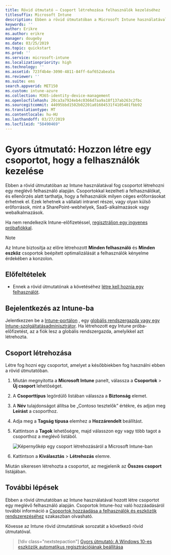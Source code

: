 ```yaml
---
title: Rövid útmutató – Csoport létrehozása felhasználók kezeléséhez
titlesuffix: Microsoft Intune
description: Ebben a rövid útmutatóban a Microsoft Intune használatával fog csoportot létrehozni meglévő felhasználók alapján.
keywords: ''
author: Erikre
ms.author: erikre
manager: dougeby
ms.date: 03/25/2019
ms.topic: quickstart
ms.prod: ''
ms.service: microsoft-intune
ms.localizationpriority: high
ms.technology: ''
ms.assetid: 723f4b4e-3090-4811-84ff-6af652abea5a
ms.reviewer: ''
ms.suite: ems
search.appverid: MET150
ms.custom: intune-azure
ms.collection: M365-identity-device-management
ms.openlocfilehash: 20ca3a7924eb4c0366d7aa9a18f137ab263c2fbc
ms.sourcegitcommit: 44095bbd1502b02201a01604531f4105401fbb92
ms.translationtype: MT
ms.contentlocale: hu-HU
ms.lasthandoff: 03/27/2019
ms.locfileid: "58490469"
---
```

# <a name="quickstart-create-a-group-to-manage-users"></a>Gyors útmutató: Hozzon létre egy csoportot, hogy a felhasználók kezelése

Ebben a rövid útmutatóban az Intune használatával fog csoportot létrehozni egy meglévő felhasználó alapján. Csoportokkal kezelheti a felhasználókat, és ellenőrzés alatt tarthatja, hogy a felhasználók milyen céges erőforrásokat érhetnek el. Ezek lehetnek a vállalati intranet részei, vagy olyan külső erőforrások, mint a SharePoint-webhelyek, SaaS-alkalmazások vagy webalkalmazások.

Ha nem rendelkezik Intune-előfizetéssel, [regisztráljon egy ingyenes próbafiókkal](free-trial-sign-up.md).

>[!NOTE]
>Az Intune biztosítja az előre létrehozott **Minden felhasználó** és **Minden eszköz** csoportok beépített optimalizálását a felhasználók kényelme érdekében a konzolon.

## <a name="prerequisites"></a>Előfeltételek

- Ennek a rövid útmutatónak a követéséhez [létre kell hoznia egy felhasználót](quickstart-create-user.md).

## <a name="sign-in-to-intune"></a>Bejelentkezés az Intune-ba

Jelentkezzen be a [Intune-portálon](https://aka.ms/intuneportal) , egy [globális rendszergazda vagy egy Intune-szolgáltatásadminisztrátor](users-add.md#types-of-administrators). Ha létrehozott egy Intune próba-előfizetést, az a fiók lesz a globális rendszergazda, amelyikkel azt létrehozta.

## <a name="create-a-group"></a>Csoport létrehozása

Létre fog hozni egy csoportot, amelyet a későbbiekben fog használni ebben a rövid útmutatóban.

1. Miután megnyitotta a **Microsoft Intune** panelt, válassza a **Csoportok** > **Új csoport** lehetőséget.
2. A **Csoporttípus** legördülő listában válassza a **Biztonság** elemet.
3. A **Név** tulajdonságot állítsa be „Contoso tesztelők” értékre, és adjon meg **Leírást** a csoporthoz.
4. Adja meg a **Tagság típusa** elemhez a **Hozzárendelt** beállítást. 
5. Kattintson a **Tagok** lehetőségre, majd válasszon egy vagy több tagot a csoporthoz a meglévő listából.

    ![Képernyőkép egy csoport létrehozásáról a Microsoft Intune-ban](./media/quickstart-use-groups-01.png)

6. Kattintson a **Kiválasztás** > **Létrehozás** elemre.

Miután sikeresen létrehozta a csoportot, az megjelenik az **Összes csoport** listájában. 

## <a name="next-steps"></a>További lépések

Ebben a rövid útmutatóban az Intune használatával hozott létre csoportot egy meglévő felhasználó alapján. Csoportok Intune-hoz való hozzáadásáról további információ a [Csoportok hozzáadása a felhasználók és eszközök rendszerezéséhez](groups-add.md) szakaszban olvasható.

Kövesse az Intune rövid útmutatóinak sorozatát a következő rövid útmutatóval.

> [!div class="nextstepaction"]
> [Gyors útmutató: A Windows 10-es eszközök automatikus regisztrációjának beállítása](quickstart-setup-auto-enrollment.md)
